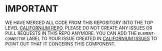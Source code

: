 # IMPORTANT

WE HAVE MERGED ALL CODE FROM THIS REPOSITORY INTO THE TOP LEVEL [CALIFORNIUM REPO](https://github.com/eclipse/californium).
PLEASE DO NOT CREATE ANY ISSUES OR PULL REQUESTS IN THIS REPO ANYMORE. YOU CAN ADD THE `ELEMENT-CONNECTOR` LABEL TO YOUR ISSUE CREATED IN [CALIFORNIUM ISSUES](https://github.com/eclipse/californium/issues) TO POINT OUT THAT IT CONCERNS THIS COMPONENT.

